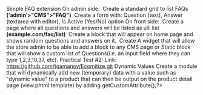 Simple FAQ extension
On admin side:
­ Create a standard grid to list FAQs **(‘admin’­>"CMS"­>"FAQ")**
­ Create a form with: Question (text), Answer (textarea with editor), Is Active (Yes/No) option
On front side:
­ Create a page where all questions and answers will be listed as ul­li list **(example.com/faq/list)**
­ Create a block that will appear on home page and shows random questions and answers on it.
­ Create A widget that will allow the store admin to be able to add a block to any CMS page or Static block that 
will show a custom list of Questions(i.e. an input field where they can type 1,2,3,10,37, etc).
Practical Test #2:
Link: https://github.com/tgamanov/Ecomitize.git
Dynamic Values
Create a module that will dynamically add new (temporary) data with a value such as "dynamic value" to a product 
that can then be output on the product detail page (view.phtml template) by adding <?php echo 
$product­>getCustomAttribute();?>